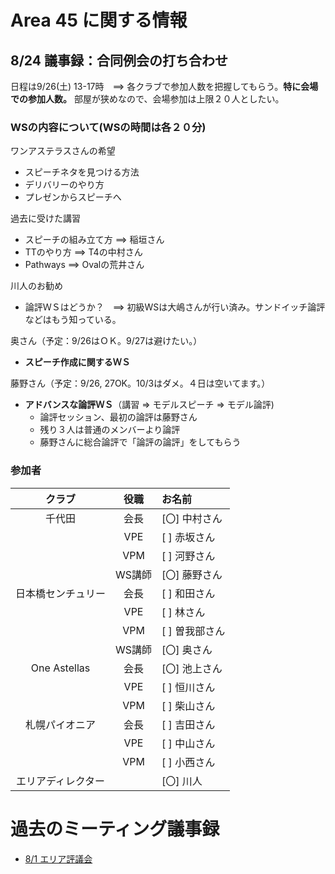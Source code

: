 # Area 45 に関する情報

## 8/24 議事録：合同例会の打ち合わせ
日程は9/26(土) 13-17時　==> 各クラブで参加人数を把握してもらう。**特に会場での参加人数。**
部屋が狭めなので、会場参加は上限２０人としたい。

### WSの内容について(WSの時間は各２０分)
ワンアステラスさんの希望
- スピーチネタを見つける方法
- デリバリーのやり方
- プレゼンからスピーチへ

過去に受けた講習
- スピーチの組み立て方 ==> 稲垣さん
- TTのやり方 ==> T4の中村さん
- Pathways ==> Ovalの荒井さん

川人のお勧め
- 論評ＷＳはどうか？　==>  初級WSは大嶋さんが行い済み。サンドイッチ論評などはもう知っている。


奥さん（予定：9/26はＯＫ。9/27は避けたい。）
- **スピーチ作成に関するＷＳ**

藤野さん（予定：9/26, 27OK。10/3はダメ。４日は空いてます。）
- **アドバンスな論評ＷＳ**（講習 => モデルスピーチ => モデル論評)
  - 論評セッション、最初の論評は藤野さん
  - 残り３人は普通のメンバーより論評
  - 藤野さんに総合論評で「論評の論評」をしてもらう


### 参加者
|クラブ|役職|お名前 |
|:-----:|:---:|:-----------|
| 千代田 | 会長 | [〇] 中村さん |
| | VPE | [ ] 赤坂さん |
| | VPM | [ ] 河野さん |
| | WS講師 | [〇] 藤野さん |
| 日本橋センチュリー | 会長 | [ ] 和田さん |
| | VPE | [ ] 林さん |
| | VPM | [ ] 曽我部さん |
| | WS講師 | [〇] 奥さん |
| One Astellas | 会長 | [〇] 池上さん |
| | VPE | [ ] 恒川さん |
| | VPM | [ ] 柴山さん |
| 札幌パイオニア | 会長 | [ ] 吉田さん |
| | VPE | [ ] 中山さん |
| | VPM | [ ] 小西さん |
| エリアディレクター  |  |  [〇] 川人 |

# 過去のミーティング議事録
* [8/1 エリア評議会](https://github.com/norip6jp/toastmasters/blob/master/area45_20-21/AreaCouncil0801.md)
